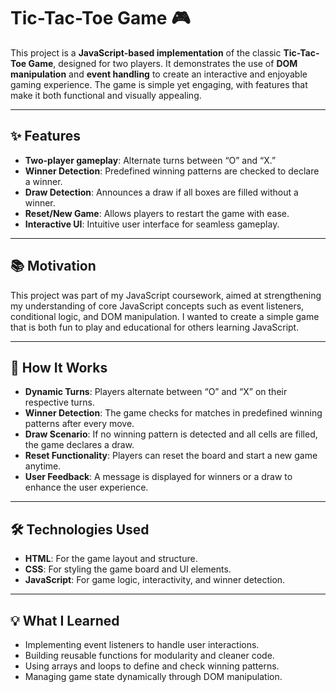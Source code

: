 # Tic-Tac-Toe Game 🎮  

This project is a **JavaScript-based implementation** of the classic **Tic-Tac-Toe Game**, designed for two players. It demonstrates the use of **DOM manipulation** and **event handling** to create an interactive and enjoyable gaming experience. The game is simple yet engaging, with features that make it both functional and visually appealing.  

---

## ✨ Features  

- **Two-player gameplay**: Alternate turns between “O” and “X.”  
- **Winner Detection**: Predefined winning patterns are checked to declare a winner.  
- **Draw Detection**: Announces a draw if all boxes are filled without a winner.  
- **Reset/New Game**: Allows players to restart the game with ease.  
- **Interactive UI**: Intuitive user interface for seamless gameplay.  

---

## 📚 Motivation  

This project was part of my JavaScript coursework, aimed at strengthening my understanding of core JavaScript concepts such as event listeners, conditional logic, and DOM manipulation. I wanted to create a simple game that is both fun to play and educational for others learning JavaScript.  

---

## 🚀 How It Works  

- **Dynamic Turns**: Players alternate between “O” and “X” on their respective turns.  
- **Winner Detection**: The game checks for matches in predefined winning patterns after every move.  
- **Draw Scenario**: If no winning pattern is detected and all cells are filled, the game declares a draw.  
- **Reset Functionality**: Players can reset the board and start a new game anytime.  
- **User Feedback**: A message is displayed for winners or a draw to enhance the user experience.  

---

## 🛠️ Technologies Used  

- **HTML**: For the game layout and structure.  
- **CSS**: For styling the game board and UI elements.  
- **JavaScript**: For game logic, interactivity, and winner detection.  

---

## 💡 What I Learned  

- Implementing event listeners to handle user interactions.  
- Building reusable functions for modularity and cleaner code.  
- Using arrays and loops to define and check winning patterns.  
- Managing game state dynamically through DOM manipulation.  
